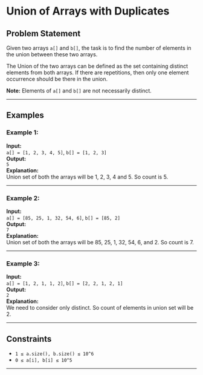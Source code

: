 # Union of Arrays with Duplicates

## Problem Statement
Given two arrays `a[]` and `b[]`, the task is to find the number of elements in the union between these two arrays.

The Union of the two arrays can be defined as the set containing distinct elements from both arrays. If there are repetitions, then only one element occurrence should be there in the union.

**Note:** Elements of `a[]` and `b[]` are not necessarily distinct.

---

## Examples

### Example 1:
**Input:**  
`a[] = [1, 2, 3, 4, 5]`, `b[] = [1, 2, 3]`  
**Output:**  
`5`  
**Explanation:**  
Union set of both the arrays will be 1, 2, 3, 4 and 5. So count is 5.

---

### Example 2:
**Input:**  
`a[] = [85, 25, 1, 32, 54, 6]`, `b[] = [85, 2]`  
**Output:**  
`7`  
**Explanation:**  
Union set of both the arrays will be 85, 25, 1, 32, 54, 6, and 2. So count is 7.

---

### Example 3:
**Input:**  
`a[] = [1, 2, 1, 1, 2]`, `b[] = [2, 2, 1, 2, 1]`  
**Output:**  
`2`  
**Explanation:**  
We need to consider only distinct. So count of elements in union set will be 2.

---

## Constraints
- `1 ≤ a.size(), b.size() ≤ 10^6`
- `0 ≤ a[i], b[i] ≤ 10^5`

---